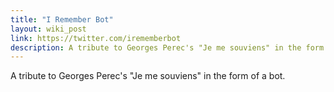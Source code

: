 ```yaml
---
title: "I Remember Bot"
layout: wiki_post
link: https://twitter.com/irememberbot
description: A tribute to Georges Perec's "Je me souviens" in the form of a bot.
---
```

A tribute to Georges Perec's "Je me souviens" in the form of a bot.
